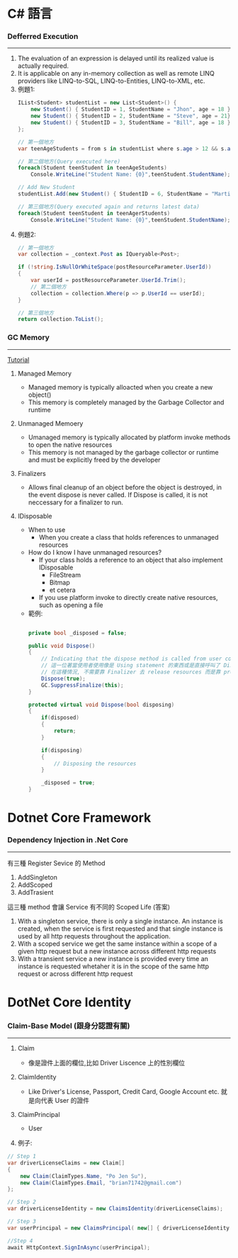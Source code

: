# C# 語言

### Defferred Execution 
___
1. The evaluation of an expression is delayed until its realized value is actually required.
1. It is applicable on any in-memory collection as well as remote LINQ providers like LINQ-to-SQL, LINQ-to-Entities, LINQ-to-XML, etc.
1. 例題1:
    ```c#
    IList<Student> studentList = new List<Student>() {
        new Student() { StudentID = 1, StudentName = "Jhon", age = 18 },
        new Student() { StudentID = 2, StudentName = "Steve", age = 21},
        new Student() { StudentID = 3, StudentName = "Bill", age = 18 }
    };

    // 第一個地方
    var teenAgeStudents = from s in studentList where s.age > 12 && s.age < 20 select s;

    // 第二個地方(Query executed here)
    foreach(Student teenStudent in teenAgeStudents)
        Console.WriteLine("Student Name: {0}",teenStudent.StudentName);

    // Add New Student
    studentList.Add(new Student() { StudentID = 6, StudentName = "Martin", age = 16 });

    // 第三個地方(Query executed again and returns latest data)
    foreach(Student teenStudent in teenAgerStudents)
        Console.WriteLine("Student Name: {0}",teenStudent.StudentName);
    ```
1. 例題2:
    ```c#
    // 第一個地方
    var collection = _context.Post as IQueryable<Post>;

    if (!string.IsNullOrWhiteSpace(postResourceParameter.UserId))
    {
        var userId = postResourceParameter.UserId.Trim();
        // 第二個地方
        collection = collection.Where(p => p.UserId == userId);
    }

    // 第三個地方
    return collection.ToList();
    ```


### GC Memory
___
[Tutorial](https://www.youtube.com/watch?v=e0G5X3bu6hY "The tutorial about IDisposable")
1. Managed Memory
    - Managed memory is typically alloacted when you create a new object()
    - This memory is completely managed by the Garbage Collector and runtime
1. Unmanaged Memoery
    - Umanaged memory is typically allocated by platform invoke methods to open the native resources
    - This memory is not managed by the garbage collector or runtime and must be explicitly freed by the developer
1. Finalizers
    - Allows final cleanup of an object before the object is destroyed, in the event dispose is never called. If Dispose is called, it is not neccessary for a finalizer to run.

1. IDisposable
    - When to use
        * When you create a class that holds references to unmanaged resources
    - How do I know I have unmanaged resources?
        * If your class holds a reference to an object that also implement IDisposable
            - FileStream
            - Bitmap
            - et cetera
        * If you use platform invoke to directly create native resources, such as opening a file
    - 範例:
        ```c#

        private bool _disposed = false;

        public void Dispose()
        {
            // Indicating that the dispose method is called from user code,
            // 這一位著當使用者使用像是 Using statement 的東西或是直接呼叫了 Dispose method,
            // 在這種情況, 不需要靠 Finalizer 去 release resources 而是靠 protected Dispose method 去 release resources
            Dispose(true);
            GC.SuppressFinalize(this);
        }

        protected virtual void Dispose(bool disposing)
        {
            if(disposed)
            {
                return;
            }

            if(disposing)
            {
                // Disposing the resources
            }

            _disposed = true;
        }
        ``` 


# Dotnet Core Framework

### Dependency Injection in .Net Core
___
有三種 Register Sevice 的 Method
1. AddSingleton
1. AddScoped
1. AddTrasient

這三種 method 會讓 Service 有不同的 Scoped Life (答案)
1. With a singleton service, there is only a single instance. An instance is created, when the service is first requested and that single instance is used by all http requests throughout the application.
1. With a scoped service we get the same instance within a scope of a given http request but a new instance across different http requests
1. With a transient service a new instance is provided every time an instance is requested whetaher it is in the scope of the same http request or across different http request


# DotNet Core Identity

### Claim-Base Model (跟身分認證有關)
___
1. Claim
    - 像是證件上面的欄位,比如 Driver Liscence 上的性別欄位
1. ClaimIdentity
    - Like Driver's License, Passport, Credit Card, Google Account etc. 就是向代表 User 的證件
1. ClaimPrincipal
    - User

1. 例子:
```c#
// Step 1
var driverLicenseClaims = new Claim[]
{
    new Claim(ClaimTypes.Name, "Po Jen Su"),
    new Claim(ClaimTypes.Email, "brian71742@gmail.com")
};

// Step 2
var driverLicenseIdentity = new ClaimsIdentity(driverLicenseClaims);

// Step 3
var userPrincipal = new ClaimsPrincipal( new[] { driverLicenseIdentity } );

//Step 4
await HttpContext.SignInAsync(userPrincipal);
```